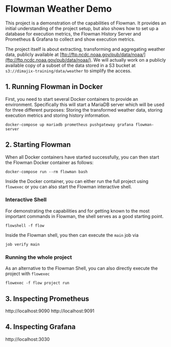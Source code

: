 # Flowman Weather Demo

This project is a demonstration of the capabilities of Flowman. It provides an initial understanding of the project
setup, but also shows how to set up a database for execution metrics, the Flowman History Server and Prometheus & Grafana
to collect and show execution metrics.

The project itself is about extracting, transforming and aggregating weather data, publicly available at
[ftp://ftp.ncdc.noaa.gov/pub/data/noaa/](ftp://ftp.ncdc.noaa.gov/pub/data/noaa/). We will actually work on a publicly
available copy of a subset of the data stored in a S3 bucket at `s3://dimajix-training/data/weather` to simplify the
access.


## 1. Running Flowman in Docker

First, you need to start several Docker containers to provide an environment. Specifically this will start a 
MariaDB server which will be used for three different purposes: Storing the transformed weather data, storing
execution metrics and storing history information.

```shell
docker-compose up mariadb prometheus pushgateway grafana flowman-server
```

## 2. Starting Flowman

When all Docker containers have started successfully, you can then start the Flowman Docker container as follows:
```shell
docker-compose run --rm flowman bash
```
Inside the Docker container, you can either run the full project using `flowexec` or you can also start the
Flowman interactive shell.

### Interactive Shell
For demonstrating the capabilities and for getting known to the most important commands in Flowman, the shell serves
as a good starting point.
```shell
flowshell -f flow
```
Inside the Flowman shell, you then can execute the `main` job via
```shell
job verify main
```

### Running the whole project
As an alternative to the Flowman Shell, you can also directly execute the project with `flowexec`
```shell
flowexec -f flow project run
```

## 3. Inspecting Prometheus
http://localhost:9090
http://localhost:9091


## 4. Inspecting Grafana

http://localhost:3030
